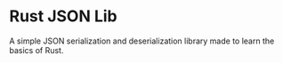 # Rust JSON Lib
A simple JSON serialization and deserialization library made to learn the basics of Rust.